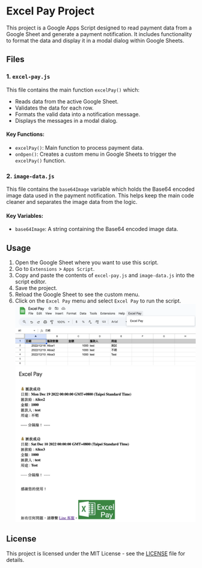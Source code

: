 # Excel Pay Project

This project is a Google Apps Script designed to read payment data from a Google Sheet and generate a payment notification. It includes functionality to format the data and display it in a modal dialog within Google Sheets.

## Files

### 1. `excel-pay.js`

This file contains the main function `excelPay()` which:
- Reads data from the active Google Sheet.
- Validates the data for each row.
- Formats the valid data into a notification message.
- Displays the messages in a modal dialog.

#### Key Functions:
- `excelPay()`: Main function to process payment data.
- `onOpen()`: Creates a custom menu in Google Sheets to trigger the `excelPay()` function.

### 2. `image-data.js`

This file contains the `base64Image` variable which holds the Base64 encoded image data used in the payment notification. This helps keep the main code cleaner and separates the image data from the logic.

#### Key Variables:
- `base64Image`: A string containing the Base64 encoded image data.

## Usage

1. Open the Google Sheet where you want to use this script.
2. Go to `Extensions` > `Apps Script`.
3. Copy and paste the contents of `excel-pay.js` and `image-data.js` into the script editor.
4. Save the project.
5. Reload the Google Sheet to see the custom menu.
6. Click on the `Excel Pay` menu and select `Excel Pay` to run the script.
![Alt text](images/demo-looks.png)
![Alt text](images/demo-result.png)

## License

This project is licensed under the MIT License - see the [LICENSE](LICENSE) file for details.

